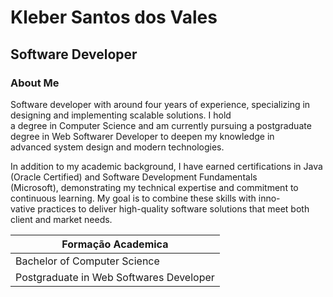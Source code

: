 # Kleber Santos dos Vales
## Software Developer

### About Me

Software developer with around four years of experience, specializing in designing and implementing scalable solutions. I hold \
a degree in Computer Science and am currently pursuing a postgraduate degree in Web Softwarer Developer to deepen my knowledge in \
advanced system design and modern technologies.

In addition to my academic background, I have earned certifications in Java (Oracle Certified) and Software Development Fundamentals \
(Microsoft), demonstrating my technical expertise and commitment to continuous learning. My goal is to combine these skills with inno- \
vative practices to deliver high-quality software solutions that meet both client and market needs.

|Formação Academica |
|-------------------|
|Bachelor of Computer Science|
|Postgraduate in Web Softwares Developer|
